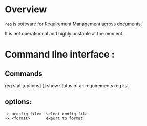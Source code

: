 

# Overview

`req` is software for Requirement Management across documents.


It is not operationnal and highly unstable at the moment.

# Command line interface :

## Commands
req stat [options] [<doc-id>]
    show status of all requirements
req list


## options:

    -c <config-file>  select config file
    -x <format>       export to format

